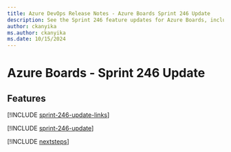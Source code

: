 ```yaml
---
title: Azure DevOps Release Notes - Azure Boards Sprint 246 Update
description: See the Sprint 246 feature updates for Azure Boards, including next steps.
author: ckanyika
ms.author: ckanyika
ms.date: 10/15/2024
---
```


# Azure Boards - Sprint 246 Update

## Features

[!INCLUDE [sprint-246-update-links](../includes/boards/sprint-246-update-links.md)]

[!INCLUDE [sprint-246-update](../includes/boards/sprint-246-update.md)]

[!INCLUDE [nextsteps](../includes/nextsteps.md)]